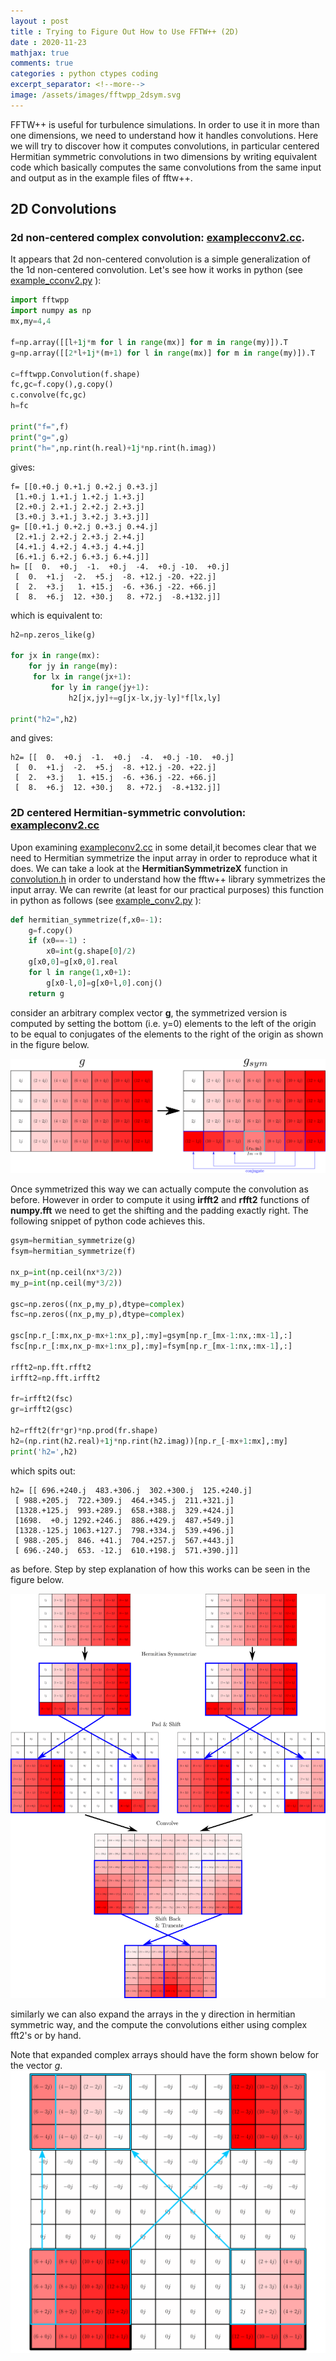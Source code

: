 ```yaml
---
layout : post
title : Trying to Figure Out How to Use FFTW++ (2D)
date : 2020-11-23
mathjax: true
comments: true
categories : python ctypes coding
excerpt_separator: <!--more-->
image: /assets/images/fftwpp_2dsym.svg
---
```


FFTW++ is useful for turbulence simulations. In order to use it in more than one dimensions, we need to understand how it handles convolutions.
Here we will try to discover how it computes convolutions, in particular centered Hermitian symmetric convolutions in two dimensions by writing
equivalent code which basically computes the same convolutions from the same input and output as in the example files of fftw++.

<!--more-->

## 2D Convolutions

### 2d non-centered complex convolution: [examplecconv2.cc](https://github.com/dealias/fftwpp/blob/master/examples/examplecconv2.cc).

It appears that 2d non-centered convolution is a simple generalization of the 1d non-centered convolution. Let's see how it works in python (see [example_cconv2.py](https://github.com/gurcani/gurcani.github.io/blob/master/assets/examples/fftw%2B%2B/example_cconv2.py) ):

```python
import fftwpp
import numpy as np
mx,my=4,4

f=np.array([[l+1j*m for l in range(mx)] for m in range(my)]).T
g=np.array([[2*l+1j*(m+1) for l in range(mx)] for m in range(my)]).T

c=fftwpp.Convolution(f.shape)
fc,gc=f.copy(),g.copy()
c.convolve(fc,gc)
h=fc

print("f=",f)
print("g=",g)
print("h=",np.rint(h.real)+1j*np.rint(h.imag))
```

gives:

```
f= [[0.+0.j 0.+1.j 0.+2.j 0.+3.j]
 [1.+0.j 1.+1.j 1.+2.j 1.+3.j]
 [2.+0.j 2.+1.j 2.+2.j 2.+3.j]
 [3.+0.j 3.+1.j 3.+2.j 3.+3.j]]
g= [[0.+1.j 0.+2.j 0.+3.j 0.+4.j]
 [2.+1.j 2.+2.j 2.+3.j 2.+4.j]
 [4.+1.j 4.+2.j 4.+3.j 4.+4.j]
 [6.+1.j 6.+2.j 6.+3.j 6.+4.j]]
h= [[  0.  +0.j  -1.  +0.j  -4.  +0.j -10.  +0.j]
 [  0.  +1.j  -2.  +5.j  -8. +12.j -20. +22.j]
 [  2.  +3.j   1. +15.j  -6. +36.j -22. +66.j]
 [  8.  +6.j  12. +30.j   8. +72.j  -8.+132.j]]
```

which is equivalent to:

```python
h2=np.zeros_like(g)

for jx in range(mx):
    for jy in range(my):
     for lx in range(jx+1):
         for ly in range(jy+1):
             h2[jx,jy]+=g[jx-lx,jy-ly]*f[lx,ly]

print("h2=",h2)
```

and gives:

```
h2= [[  0.  +0.j  -1.  +0.j  -4.  +0.j -10.  +0.j]
 [  0.  +1.j  -2.  +5.j  -8. +12.j -20. +22.j]
 [  2.  +3.j   1. +15.j  -6. +36.j -22. +66.j]
 [  8.  +6.j  12. +30.j   8. +72.j  -8.+132.j]]
```

### 2D centered Hermitian-symmetric convolution: [exampleconv2.cc](https://github.com/dealias/fftwpp/blob/master/examples/exampleconv2.cc)

Upon examining [exampleconv2.cc](https://github.com/dealias/fftwpp/blob/master/examples/exampleconv2.cc) in some
detail,it becomes clear that we need to Hermitian symmetrize the input array in order to reproduce what it does. We can take a look at the **HermitianSymmetrizeX** function in [convolution.h](https://github.com/dealias/fftwpp/blob/master/convolution.h) in order to understand how the fftw++ library symmetrizes the input array. 
We can rewrite (at least for our practical purposes) this function in python as follows (see [example_conv2.py](https://github.com/gurcani/gurcani.github.io/blob/master/assets/examples/fftw%2B%2B/example_conv2.py) ):

```python
def hermitian_symmetrize(f,x0=-1):
    g=f.copy()
    if (x0==-1) : 
        x0=int(g.shape[0]/2)
    g[x0,0]=g[x0,0].real
    for l in range(1,x0+1):
        g[x0-l,0]=g[x0+l,0].conj()
    return g
```

consider an arbitrary complex vector **g**, the symmetrized version is computed by setting the bottom (i.e. y=0) elements to the left of the origin to be equal to conjugates of the elements to the right of the origin as shown in the figure below.

[![fftwpp_2dsym](/assets/images/fftwpp_2dsym.svg)](/assets/images/fftwpp_2dsym.svg)

Once symmetrized this way we can actually compute the convolution as before. However in order to compute it using **irfft2** and **rfft2** functions of **numpy.fft** we need to get the shifting and the padding exactly right. The following snippet of python code achieves this.

```python
gsym=hermitian_symmetrize(g)
fsym=hermitian_symmetrize(f)

nx_p=int(np.ceil(nx*3/2))
my_p=int(np.ceil(my*3/2))

gsc=np.zeros((nx_p,my_p),dtype=complex)
fsc=np.zeros((nx_p,my_p),dtype=complex)

gsc[np.r_[:mx,nx_p-mx+1:nx_p],:my]=gsym[np.r_[mx-1:nx,:mx-1],:]
fsc[np.r_[:mx,nx_p-mx+1:nx_p],:my]=fsym[np.r_[mx-1:nx,:mx-1],:]

rfft2=np.fft.rfft2
irfft2=np.fft.irfft2

fr=irfft2(fsc)
gr=irfft2(gsc)

h2=rfft2(fr*gr)*np.prod(fr.shape)
h2=(np.rint(h2.real)+1j*np.rint(h2.imag))[np.r_[-mx+1:mx],:my]
print('h2=',h2)
```

which spits out:

```
h2= [[ 696.+240.j  483.+306.j  302.+300.j  125.+240.j]
 [ 988.+205.j  722.+309.j  464.+345.j  211.+321.j]
 [1328.+125.j  993.+289.j  658.+388.j  329.+424.j]
 [1698.  +0.j 1292.+246.j  886.+429.j  487.+549.j]
 [1328.-125.j 1063.+127.j  798.+334.j  539.+496.j]
 [ 988.-205.j  846. +41.j  704.+257.j  567.+443.j]
 [ 696.-240.j  653. -12.j  610.+198.j  571.+390.j]]
```

as before. Step by step explanation of how this works can be seen in the figure below. 

[![fftwpp_2dall](/assets/images/fftwpp_2dall.svg)](/assets/images/fftwpp_2dall.svg)

similarly we can also expand the arrays in the y direction in hermitian symmetric way, and the compute 
the convolutions either using complex fft2's or by hand.

Note that expanded complex arrays should have the form shown below for the vector *g*.
[![fftwpp_2dex](/assets/images/fftwpp_2dex.svg)](/assets/images/fftwpp_2dex.svg)

